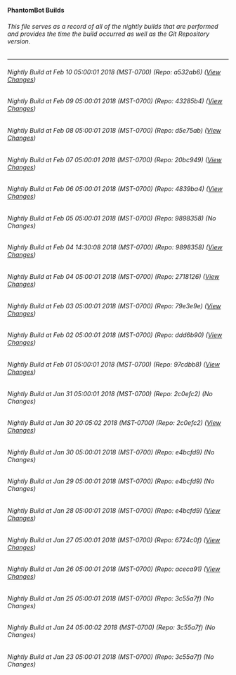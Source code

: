 **PhantomBot Builds**

###### This file serves as a record of all of the nightly builds that are performed and provides the time the build occurred as well as the Git Repository version.
-------------------------------------------------------------------------------------------------------------
###### Nightly Build at Feb 10 05:00:01 2018 (MST-0700) (Repo: a532ab6) ([View Changes](https://github.com/PhantomBot/PhantomBot/compare/43285b4...a532ab6))
###### Nightly Build at Feb 09 05:00:01 2018 (MST-0700) (Repo: 43285b4) ([View Changes](https://github.com/PhantomBot/PhantomBot/compare/d5e75ab...43285b4))
###### Nightly Build at Feb 08 05:00:01 2018 (MST-0700) (Repo: d5e75ab) ([View Changes](https://github.com/PhantomBot/PhantomBot/compare/20bc949...d5e75ab))
###### Nightly Build at Feb 07 05:00:01 2018 (MST-0700) (Repo: 20bc949) ([View Changes](https://github.com/PhantomBot/PhantomBot/compare/4839ba4...20bc949))
###### Nightly Build at Feb 06 05:00:01 2018 (MST-0700) (Repo: 4839ba4) ([View Changes](https://github.com/PhantomBot/PhantomBot/compare/9898358...4839ba4))
###### Nightly Build at Feb 05 05:00:01 2018 (MST-0700) (Repo: 9898358) (No Changes)
###### Nightly Build at Feb 04 14:30:08 2018 (MST-0700) (Repo: 9898358) ([View Changes](https://github.com/PhantomBot/PhantomBot/compare/2718126...9898358))
###### Nightly Build at Feb 04 05:00:01 2018 (MST-0700) (Repo: 2718126) ([View Changes](https://github.com/PhantomBot/PhantomBot/compare/79e3e9e...2718126))
###### Nightly Build at Feb 03 05:00:01 2018 (MST-0700) (Repo: 79e3e9e) ([View Changes](https://github.com/PhantomBot/PhantomBot/compare/ddd6b90...79e3e9e))
###### Nightly Build at Feb 02 05:00:01 2018 (MST-0700) (Repo: ddd6b90) ([View Changes](https://github.com/PhantomBot/PhantomBot/compare/97cdbb8...ddd6b90))
###### Nightly Build at Feb 01 05:00:01 2018 (MST-0700) (Repo: 97cdbb8) ([View Changes](https://github.com/PhantomBot/PhantomBot/compare/2c0efc2...97cdbb8))
###### Nightly Build at Jan 31 05:00:01 2018 (MST-0700) (Repo: 2c0efc2) (No Changes)
###### Nightly Build at Jan 30 20:05:02 2018 (MST-0700) (Repo: 2c0efc2) ([View Changes](https://github.com/PhantomBot/PhantomBot/compare/e4bcfd9...2c0efc2))
###### Nightly Build at Jan 30 05:00:01 2018 (MST-0700) (Repo: e4bcfd9) (No Changes)
###### Nightly Build at Jan 29 05:00:01 2018 (MST-0700) (Repo: e4bcfd9) (No Changes)
###### Nightly Build at Jan 28 05:00:01 2018 (MST-0700) (Repo: e4bcfd9) ([View Changes](https://github.com/PhantomBot/PhantomBot/compare/6724c0f...e4bcfd9))
###### Nightly Build at Jan 27 05:00:01 2018 (MST-0700) (Repo: 6724c0f) ([View Changes](https://github.com/PhantomBot/PhantomBot/compare/aceca91...6724c0f))
###### Nightly Build at Jan 26 05:00:01 2018 (MST-0700) (Repo: aceca91) ([View Changes](https://github.com/PhantomBot/PhantomBot/compare/3c55a7f...aceca91))
###### Nightly Build at Jan 25 05:00:01 2018 (MST-0700) (Repo: 3c55a7f) (No Changes)
###### Nightly Build at Jan 24 05:00:02 2018 (MST-0700) (Repo: 3c55a7f) (No Changes)
###### Nightly Build at Jan 23 05:00:01 2018 (MST-0700) (Repo: 3c55a7f) (No Changes)
